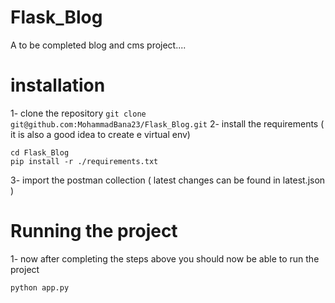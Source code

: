 # Flask_Blog
A to be completed blog and cms project....

# installation
1- clone the repository 
`git clone git@github.com:MohammadBana23/Flask_Blog.git`
2- install the requirements ( it is also a good idea to create e virtual env)
```
cd Flask_Blog
pip install -r ./requirements.txt
```
3- import the postman collection ( latest changes can be found in latest.json )

# Running the project
1- now after completing the steps above you should now be able to run the project 
```
python app.py
```
